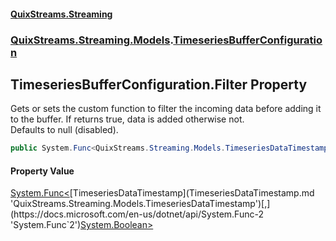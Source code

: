 #### [QuixStreams.Streaming](index.md 'index')
### [QuixStreams.Streaming.Models](QuixStreams.Streaming.Models.md 'QuixStreams.Streaming.Models').[TimeseriesBufferConfiguration](TimeseriesBufferConfiguration.md 'QuixStreams.Streaming.Models.TimeseriesBufferConfiguration')

## TimeseriesBufferConfiguration.Filter Property

Gets or sets the custom function to filter the incoming data before adding it to the buffer. If returns true, data is added otherwise not.   
Defaults to null (disabled).

```csharp
public System.Func<QuixStreams.Streaming.Models.TimeseriesDataTimestamp,bool> Filter { get; set; }
```

#### Property Value
[System.Func&lt;](https://docs.microsoft.com/en-us/dotnet/api/System.Func-2 'System.Func`2')[TimeseriesDataTimestamp](TimeseriesDataTimestamp.md 'QuixStreams.Streaming.Models.TimeseriesDataTimestamp')[,](https://docs.microsoft.com/en-us/dotnet/api/System.Func-2 'System.Func`2')[System.Boolean](https://docs.microsoft.com/en-us/dotnet/api/System.Boolean 'System.Boolean')[&gt;](https://docs.microsoft.com/en-us/dotnet/api/System.Func-2 'System.Func`2')